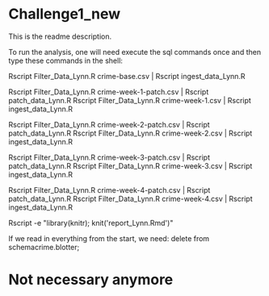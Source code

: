 # Challenge1_new
This is the readme description.

To run the analysis, one will need execute the sql commands once and then type these commands in the shell:

Rscript Filter_Data_Lynn.R crime-base.csv | Rscript ingest_data_Lynn.R

Rscript Filter_Data_Lynn.R crime-week-1-patch.csv | Rscript patch_data_Lynn.R
Rscript Filter_Data_Lynn.R crime-week-1.csv | Rscript ingest_data_Lynn.R

Rscript Filter_Data_Lynn.R crime-week-2-patch.csv | Rscript patch_data_Lynn.R
Rscript Filter_Data_Lynn.R crime-week-2.csv | Rscript ingest_data_Lynn.R

Rscript Filter_Data_Lynn.R crime-week-3-patch.csv | Rscript patch_data_Lynn.R
Rscript Filter_Data_Lynn.R crime-week-3.csv | Rscript ingest_data_Lynn.R

Rscript Filter_Data_Lynn.R crime-week-4-patch.csv | Rscript patch_data_Lynn.R
Rscript Filter_Data_Lynn.R crime-week-4.csv | Rscript ingest_data_Lynn.R

Rscript -e "library(knitr); knit('report_Lynn.Rmd')"

If we read in everything from the start, we need:
delete from schemacrime.blotter; 
# Not necessary anymore
